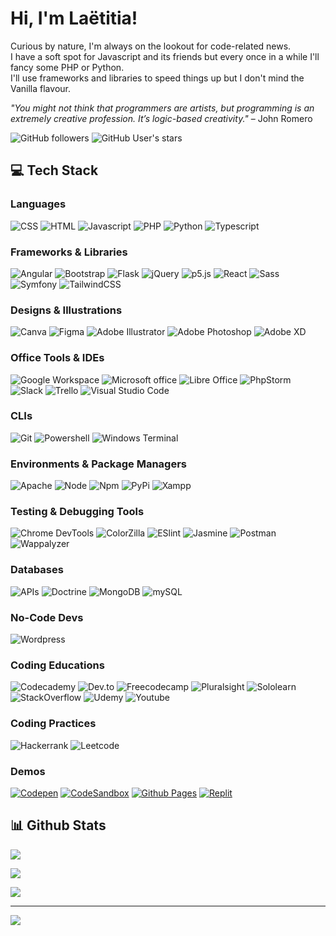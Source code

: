 # Hi, I'm Laëtitia! #  

Curious by nature, I'm always on the lookout for code-related news.  
I have a soft spot for Javascript and its friends but every once in a while I'll fancy some PHP or Python.  
I'll use frameworks and libraries to speed things up but I don't mind the Vanilla flavour.  
  
*"You might not think that programmers are artists, but programming is an extremely creative profession. It’s logic-based creativity."* – John Romero  
  
![GitHub followers](https://img.shields.io/github/followers/LaetitiaBodin?label=Followers&style=for-the-badge&labelColor=4c956c&color=22577a)
![GitHub User's stars](https://img.shields.io/github/stars/LaetitiaBodin?style=for-the-badge&labelColor=4c956c&color=22577a)  

## 💻 Tech Stack ##  

### Languages ###  
![CSS](https://img.shields.io/badge/css-146EB0?&logo=css3&logoColor=fff&style=for-the-badge)
![HTML](https://img.shields.io/badge/html-DD4D25?&logo=html5&logoColor=fff&style=for-the-badge)
![Javascript](https://img.shields.io/badge/javascript-EFD81D?&logo=javascript&logoColor=000&style=for-the-badge)
![PHP](https://img.shields.io/badge/php-7377AD?&logo=php&logoColor=fff&style=for-the-badge)
![Python](https://img.shields.io/badge/python-326994?&logo=python&logoColor=fff&style=for-the-badge)
![Typescript](https://img.shields.io/badge/typescript-2F74C0?&logo=typescript&logoColor=fff&style=for-the-badge)  

### Frameworks & Libraries ###  
![Angular](https://img.shields.io/badge/angular-D6002F?&logo=angular&logoColor=fff&style=for-the-badge)
![Bootstrap](https://img.shields.io/badge/bootstrap-8812FC?&logo=bootstrap&logoColor=fff&style=for-the-badge)
![Flask](https://img.shields.io/badge/flask-1B6D74?&logo=flask&logoColor=fff&style=for-the-badge)
![jQuery](https://img.shields.io/badge/jQuery-0769AD?&logo=jQuery&logoColor=fff&style=for-the-badge)
![p5.js](https://img.shields.io/badge/p5.js-ED225D?&logo=p5.js&logoColor=fff&style=for-the-badge)
![React](https://img.shields.io/badge/react-087EA4?&logo=react&logoColor=fff&style=for-the-badge)
![Sass](https://img.shields.io/badge/sass-CF649A?&logo=sass&logoColor=fff&style=for-the-badge)
![Symfony](https://img.shields.io/badge/symfony-000?&logo=symfony&logoColor=fff&style=for-the-badge)
![TailwindCSS](https://img.shields.io/badge/tailwindcss-38BDF8?&logo=tailwindcss&logoColor=fff&style=for-the-badge)  

### Designs & Illustrations ###  
![Canva](https://img.shields.io/badge/canva-7300E6?&logo=canva&logoColor=fff&style=for-the-badge)
![Figma](https://img.shields.io/badge/figma-5551FF?&logo=figma&logoColor=fff&style=for-the-badge)
![Adobe Illustrator](https://img.shields.io/badge/illustrator-330000?&logo=adobe-illustrator&logoColor=fff&style=for-the-badge)
![Adobe Photoshop](https://img.shields.io/badge/photoshop-001E36?&logo=adobe-photoshop&logoColor=fff&style=for-the-badge)
![Adobe XD](https://img.shields.io/badge/xd-450135?&logo=adobe-xd&logoColor=fff&style=for-the-badge)  

### Office Tools & IDEs ###  
![Google Workspace](https://img.shields.io/badge/google%20workspace-1A73E8?&logo=google&logoColor=fff&style=for-the-badge)
![Microsoft office](https://img.shields.io/badge/microsoft%20office-E43900?&logo=microsoft-office&logoColor=fff&style=for-the-badge)
![Libre Office](https://img.shields.io/badge/libre%20office-00A500?&logo=libreoffice&logoColor=fff&style=for-the-badge)
![PhpStorm](https://img.shields.io/badge/phpstorm-A24BF3?&logo=phpstorm&logoColor=fff&style=for-the-badge)
![Slack](https://img.shields.io/badge/slack-541554?&logo=slack&logoColor=fff&style=for-the-badge)
![Trello](https://img.shields.io/badge/trello-A94BB0?&logo=trello&logoColor=fff&style=for-the-badge)
![Visual Studio Code](https://img.shields.io/badge/Visual%20Studio%20Code-0066B8?&logo=visualstudiocode&logoColor=fff&style=for-the-badge)  

### CLIs ###  
![Git](https://img.shields.io/badge/git-F44D27?&logo=git&logoColor=fff&style=for-the-badge)
![Powershell](https://img.shields.io/badge/powershell-0065B3?&logo=powershell&logoColor=fff&style=for-the-badge)
![Windows Terminal](https://img.shields.io/badge/windows%20terminal-414141?&logo=windowsterminal&logoColor=fff&style=for-the-badge)  

### Environments & Package Managers ###  
![Apache](https://img.shields.io/badge/apache-2A5D84?&logo=apache&logoColor=fff&style=for-the-badge)
![Node](https://img.shields.io/badge/node-026E00?&logo=node.js&logoColor=fff&style=for-the-badge)
![Npm](https://img.shields.io/badge/npm-C3322F?&logo=npm&logoColor=fff&style=for-the-badge)
![PyPi](https://img.shields.io/badge/pypi-006DAD?&logo=pypi&logoColor=fff&style=for-the-badge)
![Xampp](https://img.shields.io/badge/xampp-FB7A24?&logo=xampp&logoColor=fff&style=for-the-badge)  

### Testing & Debugging Tools ###  
![Chrome DevTools](https://img.shields.io/badge/chrome%20devtools-1A73E8?&logo=googlechrome&logoColor=fff&style=for-the-badge)
![ColorZilla](https://img.shields.io/badge/colorzilla-1A73E8?&logo=googlechrome&logoColor=fff&style=for-the-badge)
![ESlint](https://img.shields.io/badge/eslint-341BAB?&logo=eslint&logoColor=fff&style=for-the-badge)
![Jasmine](https://img.shields.io/badge/jasmine-8A4182?&logo=jasmine&logoColor=fff&style=for-the-badge)
![Postman](https://img.shields.io/badge/postman-FF6C37?&logo=postman&logoColor=fff&style=for-the-badge)
![Wappalyzer](https://img.shields.io/badge/wappalyzer-4608AD?&logo=wappalyzer&logoColor=fff&style=for-the-badge)  

### Databases ###  
![APIs](https://img.shields.io/badge/apis-1A73E8?&logo=json&logoColor=fff&style=for-the-badge)
![Doctrine](https://img.shields.io/badge/doctrine-000?&logo=symfony&logoColor=fff&style=for-the-badge)
![MongoDB](https://img.shields.io/badge/mongodb-083024?&logo=mongodb&logoColor=fff&style=for-the-badge)
![mySQL](https://img.shields.io/badge/mysql-3E6E93?&logo=mysql&logoColor=fff&style=for-the-badge)  

### No-Code Devs ###  
![Wordpress](https://img.shields.io/badge/wordpress-207196?&logo=wordpress&logoColor=fff&style=for-the-badge)  

### Coding Educations ###  
![Codecademy](https://img.shields.io/badge/codecademy-FFF0E5?&logo=codecademy&logoColor=000&style=for-the-badge)
![Dev.to](https://img.shields.io/badge/dev.to-000?&logo=Dev.to&logoColor=fff&style=for-the-badge)
![Freecodecamp](https://img.shields.io/badge/freecodecamp-000?&logo=freecodecamp&logoColor=fff&style=for-the-badge)
![Pluralsight](https://img.shields.io/badge/pluralsight-FF1675?&logo=pluralsight&logoColor=fff&style=for-the-badge)
![Sololearn](https://img.shields.io/badge/sololearn-2D3846?&logo=sololearn&logoColor=fff&style=for-the-badge)
![StackOverflow](https://img.shields.io/badge/stackoverflow-F48024?&logo=stackoverflow&logoColor=fff&style=for-the-badge)
![Udemy](https://img.shields.io/badge/udemy-A435F0?&logo=udemy&logoColor=fff&style=for-the-badge)
![Youtube](https://img.shields.io/badge/youtube-FF0000?&logo=youtube&logoColor=fff&style=for-the-badge)  

### Coding Practices ###  
![Hackerrank](https://img.shields.io/badge/hackerrank-32C766?&logo=hackerrank&logoColor=fff&style=for-the-badge)
![Leetcode](https://img.shields.io/badge/leetcode-F89F1B?&logo=leetcode&logoColor=fff&style=for-the-badge)  

### Demos ###  
[![Codepen](https://img.shields.io/badge/codepen-444857?&logo=codepen&logoColor=fff&style=for-the-badge)](https://codepen.io/LaetitiaBodin/)
[![CodeSandbox](https://img.shields.io/badge/codesandbox-D6FB41?&logo=codesandbox&logoColor=000&style=for-the-badge)](https://codesandbox.io/u/LaetitiaBodin)
[![Github Pages](https://img.shields.io/badge/github%20pages-444857?&logo=github&logoColor=fff&style=for-the-badge)](https://github.com/LaetitiaBodin)
[![Replit](https://img.shields.io/badge/replit-F26207?&logo=replit&logoColor=fff&style=for-the-badge)](https://replit.com/@LaetitiaBodin)  

## 📊 Github Stats ##  
  
![](https://github-readme-stats.vercel.app/api?username=LaetitiaBodin&theme=blueberry&hide_border=false&include_all_commits=false&count_private=false)  
  
  
![](https://github-readme-streak-stats.herokuapp.com/?user=LaetitiaBodin&theme=blueberry&hide_border=false)  
  
  
![](https://github-readme-stats.vercel.app/api/top-langs/?username=LaetitiaBodin&theme=blueberry&hide_border=false&include_all_commits=false&count_private=false&layout=compact&langs_count=10)

---

[![](https://visitcount.itsvg.in/api?id=LaetitiaBodin&icon=0&color=0)](https://visitcount.itsvg.in)
